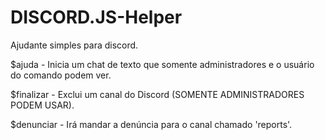 # DISCORD.JS-Helper
Ajudante simples para discord.

$ajuda - Inicia um chat de texto que somente administradores e o usuário do comando podem ver.

$finalizar - Exclui um canal do Discord (SOMENTE ADMINISTRADORES PODEM USAR).

$denunciar - Irá mandar a denúncia para o canal chamado 'reports'.
